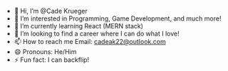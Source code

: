 - 👋 Hi, I’m @Cade Krueger
- 👀 I’m interested in Programming, Game Development, and much more!
- 🌱 I’m currently learning React (MERN stack)
- 💞️ I’m looking to find a career where I can do what I love!
- 📫 How to reach me Email: cadeak22@outlook.com
- 😄 Pronouns: He/Him
- ⚡ Fun fact: I can backflip!

<!---
CadeAnthonyKrueger/CadeAnthonyKrueger is a ✨ special ✨ repository because its `README.md` (this file) appears on your GitHub profile.
You can click the Preview link to take a look at your changes.
--->
